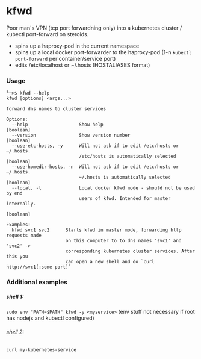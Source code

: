 # kfwd
Poor man's VPN (tcp port forwardning only) into a kubernetes cluster / kubectl port-forward on steroids.

* spins up a haproxy-pod in the current namespace
* spins up a local docker port-forwarder to the haproxy-pod (1-n `kubectl port-forward` per container/service port)
* edits /etc/localhost or ~/.hosts (HOSTALIASES format)

### Usage
```
╰─>$ kfwd --help
kfwd [options] <args...>

forward dns names to cluster services

Options:
  --help                   Show help                                   [boolean]
  --version                Show version number                         [boolean]
  --use-etc-hosts, -y      Will not ask if to edit /etc/hosts or ~/.hosts.
                           /etc/hosts is automatically selected        [boolean]
  --use-homedir-hosts, -n  Will not ask if to edit /etc/hosts or ~/.hosts.
                           ~/.hosts is automatically selected          [boolean]
  --local, -l              Local docker kfwd mode - should not be used by end
                           users of kfwd. Intended for master internally.
                                                                       [boolean]

Examples:
  kfwd svc1 svc2      Starts kfwd in master mode, forwarding http requests made
                      on this computer to to dns names 'svc1' and 'svc2' ->
                      corresponding kubernetes cluster services. After this you
                      can open a new shell and do `curl http://svc1[:some port]`
```

### Additional examples
 
##### shell 1:
`sudo env "PATH=$PATH" kfwd -y <myservice>` 
(env stuff not necessary if root has nodejs and kubectl configured)

###### shell 2:
`curl my-kubernetes-service`
